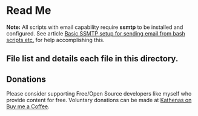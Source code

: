 # Read Me

**Note:** All scripts with email capability require **ssmtp** to be installed 
and configured. See article [Basic SSMTP setup for sending email from bash scripts etc.](https://wiki.debian.org/PhilWyett/Articles/ks_ubuntu_00000002) for help accomplishing this.

## File list and details each file in this directory.

## Donations

Please consider supporting Free/Open Source developers like myself who provide 
content for free. Voluntary donations can be made at 
[Kathenas on Buy me a Coffee](https://www.buymeacoffee.com/kathenasorg).
